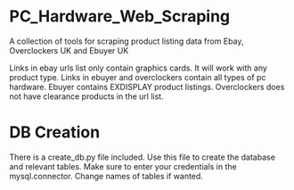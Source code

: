 # PC_Hardware_Web_Scraping #
A collection of tools for scraping product listing data from Ebay, Overclockers UK and Ebuyer UK

Links in ebay urls list only contain graphics cards. It will work with any product type. 
Links in ebuyer and overclockers contain all types of pc hardware. Ebuyer contains EXDISPLAY product listings. Overclockers does not have clearance products in the url list.

# DB Creation #
There is a create_db.py file included. Use this file to create the database and relevant tables. Make sure to enter your credentials in the mysql.connector. Change names of tables if wanted.
